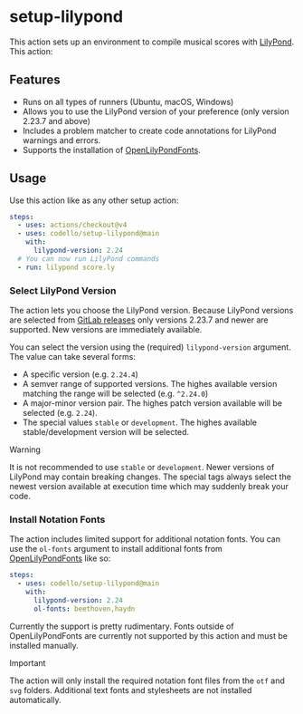 # setup-lilypond

This action sets up an environment to compile musical scores with
[LilyPond](https://lilypond.org). This action:

## Features

- Runs on all types of runners (Ubuntu, macOS, Windows)
- Allows you to use the LilyPond version of your preference (only version 2.23.7
  and above)
- Includes a problem matcher to create code annotations for LilyPond warnings
  and errors.
- Supports the installation of
  [OpenLilyPondFonts](https://github.com/OpenLilyPondFonts).

## Usage

Use this action like as any other setup action:

```yaml
steps:
  - uses: actions/checkout@v4
  - uses: codello/setup-lilypond@main
    with:
      lilypond-version: 2.24
  # You can now run LilyPond commands
  - run: lilypond score.ly
```

### Select LilyPond Version

The action lets you choose the LilyPond version. Because LilyPond versions are
selected from [GitLab releases](https://gitlab.com/lilypond/lilypond/-/releases)
only versions 2.23.7 and newer are supported. New versions are immediately
available.

You can select the version using the (required) `lilypond-version` argument. The
value can take several forms:

- A specific version (e.g. `2.24.4`)
- A semver range of supported versions. The highes available version matching
  the range will be selected (e.g. `^2.24.0`)
- A major-minor version pair. The highes patch version available will be
  selected (e.g. `2.24`).
- The special values `stable` or `development`. The highes available
  stable/development version will be selected.

> [!WARNING]
>
> It is not recommended to use `stable` or `development`. Newer versions of
> LilyPond may contain breaking changes. The special tags always select the
> newest version available at execution time which may suddenly break your code.

### Install Notation Fonts

The action includes limited support for additional notation fonts. You can use
the `ol-fonts` argument to install additional fonts from
[OpenLilyPondFonts](https://github.com/OpenLilyPondFonts) like so:

```yaml
steps:
  - uses: codello/setup-lilypond@main
    with:
      lilypond-version: 2.24
      ol-fonts: beethoven,haydn
```

Currently the support is pretty rudimentary. Fonts outside of OpenLilyPondFonts
are currently not supported by this action and must be installed manually.

> [!IMPORTANT]
>
> The action will only install the required notation font files from the `otf`
> and `svg` folders. Additional text fonts and stylesheets are not installed
> automatically.
